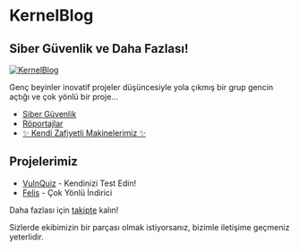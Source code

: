 # KernelBlog
## Siber Güvenlik ve Daha Fazlası!

[![KernelBlog](https://kernelblog.org/wp-content/uploads/2022/07/logo_yeni.gif)](https://kernelblog.org/)

Genç beyinler inovatif projeler düşüncesiyle yola çıkmış bir grup gencin açtığı ve çok yönlü bir proje...

- [Siber Güvenlik](https://kernelblog.org/kategori/siber-guvenlik/)
- [Röportajlar](https://kernelblog.org/kategori/roportajlar/)
- [✨  Kendi  Zafiyetli Makinelerimiz ✨](https://kernelblog.org/zafiyetli-makinelerimiz/)


## Projelerimiz


- [VulnQuiz](https://vulnquiz.kernelblog.org) - Kendinizi Test Edin!
- [Felis](https://felis.kernelblog.org) - Çok Yönlü İndirici


Daha fazlası için [takipte](https://kernelblog.org) kalın!

Sizlerde ekibimizin bir parçası olmak istiyorsanız, bizimle iletişime geçmeniz yeterlidir.
